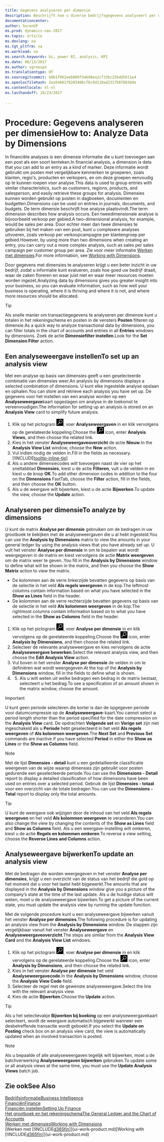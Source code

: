 ```yaml
---
title: Gegevens analyseren per dimensie
description: Beschrijft hoe u diverse bedrijfsgegevens analyseert per dimensie.
documentationcenter: 
author: SorenGP
ms.prod: dynamics-nav-2017
ms.topic: article
ms.devlang: na
ms.tgt_pltfrm: na
ms.workload: na
ms.search.keywords: bi, power BI, analysis, KPI
ms.date: 06/13/2017
ms.author: sgroespe
ms.translationtype: HT
ms.sourcegitcommit: b9b1f062ee6009f34698ea2cf33bc25bdd5b11e4
ms.openlocfilehash: 2ea54861f8203406cf6c9d110ad2317b8f883dde
ms.contentlocale: nl-nl
ms.lasthandoff: 10/23/2017

---
```

#  <a name="how-to-analyze-data-by-dimensions"></a><span data-ttu-id="fd184-103">Procedure: Gegevens analyseren per dimensie</span><span class="sxs-lookup"><span data-stu-id="fd184-103">How to: Analyze Data by Dimensions</span></span>
<span data-ttu-id="fd184-104">In financiële analyses is een dimensie informatie die u kunt toevoegen aan een post als een soort kenteken.</span><span class="sxs-lookup"><span data-stu-id="fd184-104">In financial analysis, a dimension is data that you can add to an entry as a kind of marker.</span></span> <span data-ttu-id="fd184-105">Deze informatie wordt gebruikt om posten met vergelijkbare kenmerken te groeperen, zoals klanten, regio's, producten en verkopers, en om deze groepen eenvoudig op te kunnen roepen voor analyse.</span><span class="sxs-lookup"><span data-stu-id="fd184-105">This data is used to group entries with similar characteristics, such as customers, regions, products, and salesperson, and easily retrieve these groups for analysis.</span></span> <span data-ttu-id="fd184-106">Dimensies kunnen worden gebruikt op posten in dagboeken, documenten en budgetten.</span><span class="sxs-lookup"><span data-stu-id="fd184-106">Dimensions can be used on entries in journals, documents, and budgets.</span></span> <span data-ttu-id="fd184-107">De term dimensie beschrijft hoe analyse plaatsvindt.</span><span class="sxs-lookup"><span data-stu-id="fd184-107">The term dimension describes how analysis occurs.</span></span> <span data-ttu-id="fd184-108">Een tweedimensionale analyse is bijvoorbeeld verkoop per gebied.</span><span class="sxs-lookup"><span data-stu-id="fd184-108">A two-dimensional analysis, for example, would be sales per area.</span></span> <span data-ttu-id="fd184-109">Door echter meer dan twee dimensies te gebruiken bij het maken van een post, kunt u complexere analyses uitvoeren, zoals verkoop per verkoopcampagne per klantengroep per gebied.</span><span class="sxs-lookup"><span data-stu-id="fd184-109">However, by using more than two dimensions when creating an entry, you can carry out a more complex analysis, such as sales per sales campaign per customer group per area.</span></span> <span data-ttu-id="fd184-110">Zie voor meer informatie [Werken met dimensies](finance-dimensions.md).</span><span class="sxs-lookup"><span data-stu-id="fd184-110">For more information, see [Working with Dimensions](finance-dimensions.md).</span></span>

<span data-ttu-id="fd184-111">Door gegevens met dimensies te analyseren krijgt u een beter inzicht in uw bedrijf, zodat u informatie kunt evalueren, zoals hoe goed uw bedrijf draait, waar de zaken floreren en waar juist niet en waar meer resources moeten worden ingezet.</span><span class="sxs-lookup"><span data-stu-id="fd184-111">Analyzing data by dimensions gives you greater insight into your business, so you can evaluate information, such as how well your business is operating, where it is thriving and where it is not, and where more resources should be allocated.</span></span>

> [!TIP]
> <span data-ttu-id="fd184-112">Als snelle manier om transactiegegevens te analyseren per dimensie kunt u totalen in het rekeningschema en posten in de vensters **Posten** filteren op dimensie.</span><span class="sxs-lookup"><span data-stu-id="fd184-112">As a quick way to analyze transactional data by dimensions, you can filter totals in the chart of accounts and entries in all **Entries** windows by dimensions.</span></span> <span data-ttu-id="fd184-113">Zoek de actie **Dimensiefilter instellen**.</span><span class="sxs-lookup"><span data-stu-id="fd184-113">Look for the **Set Dimension Filter** action.</span></span>

## <a name="to-set-up-an-analysis-view"></a><span data-ttu-id="fd184-114">Een analyseweergave instellen</span><span class="sxs-lookup"><span data-stu-id="fd184-114">To set up an analysis view</span></span>  
<span data-ttu-id="fd184-115">Met een analyse op basis van dimensies geeft u een geselecteerde combinatie van dimensies weer.</span><span class="sxs-lookup"><span data-stu-id="fd184-115">An analysis by dimensions displays a selected combination of dimensions.</span></span> <span data-ttu-id="fd184-116">U kunt elke ingestelde analyse opslaan en ophalen.</span><span class="sxs-lookup"><span data-stu-id="fd184-116">You can store and retrieve each analysis you have set up.</span></span> <span data-ttu-id="fd184-117">De gegevens voor het instellen van een analyse worden op een **Analyseweergave**kaart opgeslagen om analyse in de toekomst te vereenvoudigen.</span><span class="sxs-lookup"><span data-stu-id="fd184-117">The information for setting up an analysis is stored on an **Analysis View** card to simplify future analysis.</span></span>  

1. <span data-ttu-id="fd184-118">Klik op het pictogram ![Zoeken naar pagina of rapport](media/ui-search/search_small.png "pictogram Zoeken naar pagina of rapport"), voer **Analyseweergaven** in en klik vervolgens op de gerelateerde koppeling.</span><span class="sxs-lookup"><span data-stu-id="fd184-118">Choose the ![Search for Page or Report](media/ui-search/search_small.png "Search for Page or Report icon") icon, enter **Analysis Views**, and then choose the related link.</span></span>  
2. <span data-ttu-id="fd184-119">Kies in het venster **Analyseweergaveoverzicht** de actie **Nieuw**.</span><span class="sxs-lookup"><span data-stu-id="fd184-119">In the **Analysis View List** window, choose the **New** action.</span></span>
3. <span data-ttu-id="fd184-120">Vul indien nodig de velden in.</span><span class="sxs-lookup"><span data-stu-id="fd184-120">Fill in the fields as necessary.</span></span> [!INCLUDE[tooltip-inline-tip](includes/tooltip-inline-tip_md.md)]
4. <span data-ttu-id="fd184-121">Als u andere dimensiecodes wilt toevoegen naast de vier op het sneltabblad **Dimensies**, kiest u de actie **Filteren**, vult u de velden in en kiest u de knop **OK**.</span><span class="sxs-lookup"><span data-stu-id="fd184-121">To add other dimension codes in addition to the four on the **Dimensions** FastTab, choose the **Filter** action, fill in the fields, and then choose the **OK** button.</span></span>  
5. <span data-ttu-id="fd184-122">Als u de weergave wilt bijwerken, kiest u de actie **Bijwerken**.</span><span class="sxs-lookup"><span data-stu-id="fd184-122">To update the view, choose the **Update** action.</span></span>

## <a name="to-analyze-by-dimensions"></a><span data-ttu-id="fd184-123">Analyseren per dimensie</span><span class="sxs-lookup"><span data-stu-id="fd184-123">To analyze by dimensions</span></span>
<span data-ttu-id="fd184-124">U kunt de matrix **Analyse per dimensie** gebruiken om de bedragen in uw grootboek te bekijken met de analyseweergaven die u al hebt ingesteld.</span><span class="sxs-lookup"><span data-stu-id="fd184-124">You can use the **Analysis by Dimensions** matrix to view the amounts in your general ledger by using the analysis views that you have already set up.</span></span> <span data-ttu-id="fd184-125">U vult het venster **Analyse per dimensie** in om te bepalen wat wordt weergegeven in de matrix en kiest vervolgens de actie **Matrix weergeven** om de matrix weer te geven..</span><span class="sxs-lookup"><span data-stu-id="fd184-125">You fill in the **Analysis by Dimensions** window to define what will be shown in the matrix, and then you choose the **Show Matrix** action to view the matrix.</span></span>  

- <span data-ttu-id="fd184-126">De kolommen aan de verre linkerzijde bevatten gegevens op basis van de selectie in het veld **Als regels weergeven** in de kop.</span><span class="sxs-lookup"><span data-stu-id="fd184-126">The leftmost columns contain information based on what you have selected in the **Show as Lines** field in the header.</span></span>  
- <span data-ttu-id="fd184-127">De kolommen aan de verre rechterzijde bevatten gegevens op basis van de selectie in het veld **Als kolommen weergeven** in de kop.</span><span class="sxs-lookup"><span data-stu-id="fd184-127">The rightmost columns contain information based on to what you have selected in the **Show as Columns** field in the header.</span></span>  

1. <span data-ttu-id="fd184-128">Klik op het pictogram ![Zoeken naar pagina of rapport](media/ui-search/search_small.png "pictogram Zoeken naar pagina of rapport"), voer **Analyse per dimensie** in en klik vervolgens op de gerelateerde koppeling.</span><span class="sxs-lookup"><span data-stu-id="fd184-128">Choose the ![Search for Page or Report](media/ui-search/search_small.png "Search for Page or Report icon") icon, enter **Analysis by Dimensions**, and then choose the related link.</span></span>  
2. <span data-ttu-id="fd184-129">Selecteer de relevante analyseweergave en kies vervolgens de actie **Analyseweergave bewerken**.</span><span class="sxs-lookup"><span data-stu-id="fd184-129">Select the relevant analysis view,  and then choose the **Edit Analysis View** action.</span></span>
3. <span data-ttu-id="fd184-130">Vul boven in het venster **Analyse per dimensie** de velden in om te definiëren wat wordt weergegeven.</span><span class="sxs-lookup"><span data-stu-id="fd184-130">At the top of the **Analysis by Dimensions** window, fill in the fields to define what is shown.</span></span>
4. 5. <span data-ttu-id="fd184-131">Als u wilt weten uit welke bedragen een bedrag in de matrix bestaat, selecteert u het bedrag.</span><span class="sxs-lookup"><span data-stu-id="fd184-131">To see a specification of an amount shown in the matrix window, choose the amount.</span></span>  

> [!IMPORTANT]  
>   <span data-ttu-id="fd184-132">U kunt geen periode selecteren die korter is dan de opgegeven periode voor datumcompressie op de **Analyseweergave**-kaart.</span><span class="sxs-lookup"><span data-stu-id="fd184-132">You cannot select a period length shorter than the period specified for the date compression on the **Analysis View** card.</span></span> <span data-ttu-id="fd184-133">De opdrachten **Volgende set** en **Vorige set** zijn niet ingeschakeld als u **Periode** hebt geselecteerd in het veld **Als regels weergeven** of **Als kolommen weergeven**.</span><span class="sxs-lookup"><span data-stu-id="fd184-133">The **Next Set** and **Previous Set** commands are inactive if you have selected **Period** in either the **Show as Lines** or the **Show as Columns** field.</span></span>  

> [!NOTE]  
>   <span data-ttu-id="fd184-134">Met de lijst **Dimensies - detail** kunt u een gedetailleerde classificatie weergeven van de wijze waarop dimensies zijn gebruikt voor posten gedurende een geselecteerde periode.</span><span class="sxs-lookup"><span data-stu-id="fd184-134">You can use the **Dimensions - Detail** report to display a detailed classification of how dimensions have been used on entries over a selected period.</span></span> <span data-ttu-id="fd184-135">Gebruik de lijst **Dimensies - totaal** voor een overzicht van de totale bedragen.</span><span class="sxs-lookup"><span data-stu-id="fd184-135">You can use the **Dimensions - Total** report to display only the total amounts.</span></span>  

> [!TIP]  
>   <span data-ttu-id="fd184-136">U kunt de weergave ook wijzigen door de inhoud van het veld **Als regels weergeven** en het veld **Als kolommen weergeven** te veranderen.</span><span class="sxs-lookup"><span data-stu-id="fd184-136">You can also change the view by changing the contents of the **Show as Lines** field and **Show as Columns** field.</span></span> <span data-ttu-id="fd184-137">Als u een weergave-instelling wilt omkeren, kiest u de actie **Regels en kolommen omkeren**.</span><span class="sxs-lookup"><span data-stu-id="fd184-137">To reverse a view setting, choose the **Reverse Lines and Columns** action.</span></span>

## <a name="to-update-an-analysis-view"></a><span data-ttu-id="fd184-138">Analyseweergave bijwerken</span><span class="sxs-lookup"><span data-stu-id="fd184-138">To update an analysis view</span></span>  
<span data-ttu-id="fd184-139">Met de bedragen die worden weergegeven in het venster **Analyse per dimensies**, krijgt u een overzicht van de status van het bedrijf die gold op het moment dat u voor het laatst hebt bijgewerkt.</span><span class="sxs-lookup"><span data-stu-id="fd184-139">The amounts that are displayed in the **Analysis by Dimensions** window give you a picture of the company’s state at the time of the last update.</span></span> <span data-ttu-id="fd184-140">Als u de huidige status wilt weten, moet u de analyseweergave bijwerken.</span><span class="sxs-lookup"><span data-stu-id="fd184-140">To get a picture of the current state, you must update the analysis view by running the update function.</span></span>

<span data-ttu-id="fd184-141">Met de volgende procedure kunt u een analyseweergave bijwerken vanuit het venster **Analyse per dimensies**.</span><span class="sxs-lookup"><span data-stu-id="fd184-141">The following procedure is for updating an analysis view from the **Analysis by Dimensions** window.</span></span> <span data-ttu-id="fd184-142">De stappen zijn vergelijkbaar vanuit het venster **Analyseweergave** en **Analyseweergaveoverzicht**.</span><span class="sxs-lookup"><span data-stu-id="fd184-142">The steps are similar from the **Analysis View Card** and the **Analysis View List** windows.</span></span>  

1. <span data-ttu-id="fd184-143">Klik op het pictogram ![Zoeken naar pagina of rapport](media/ui-search/search_small.png "pictogram Zoeken naar pagina of rapport"), voer **Analyse per dimensie** in en klik vervolgens op de gerelateerde koppeling.</span><span class="sxs-lookup"><span data-stu-id="fd184-143">Choose the ![Search for Page or Report](media/ui-search/search_small.png "Search for Page or Report icon") icon, enter **Analysis by Dimensions**, and then choose the related link.</span></span>  
2. <span data-ttu-id="fd184-144">Kies in het venster **Analyse per dimensie** het veld **Analyseweergavecode**.</span><span class="sxs-lookup"><span data-stu-id="fd184-144">In the **Analysis by Dimensions** window, choose the **Analysis View Code** field.</span></span>  
3. <span data-ttu-id="fd184-145">Selecteer de regel met de gewenste analyseweergave.</span><span class="sxs-lookup"><span data-stu-id="fd184-145">Select the line with the relevant analysis view.</span></span>  
4. <span data-ttu-id="fd184-146">Kies de actie **Bijwerken**.</span><span class="sxs-lookup"><span data-stu-id="fd184-146">Choose the **Update** action.</span></span>  

> [!TIP]  
>   <span data-ttu-id="fd184-147">Als u het selectievakje **Bijwerken bij boeking** op een analyseweergavekaart selecteert, wordt de weergave automatisch bijgewerkt wanneer een desbetreffende transactie wordt geboekt.</span><span class="sxs-lookup"><span data-stu-id="fd184-147">If you select the **Update on Posting** check box on an analysis view card, the view is automatically updated when an involved transaction is posted.</span></span>

> [!NOTE]  
>   <span data-ttu-id="fd184-148">Als u bepaalde of alle analyseweergaven tegelijk wilt bijwerken, moet u de batchverwerking **Analyseweergaven bijwerken** gebruiken.</span><span class="sxs-lookup"><span data-stu-id="fd184-148">To update some or all analysis views at the same time, you must use the **Update Analysis Views** batch job.</span></span>  

## <a name="see-also"></a><span data-ttu-id="fd184-149">Zie ook</span><span class="sxs-lookup"><span data-stu-id="fd184-149">See Also</span></span>
[<span data-ttu-id="fd184-150">Bedrijfsinformatie</span><span class="sxs-lookup"><span data-stu-id="fd184-150">Business Intelligence</span></span>](bi.md)  
[<span data-ttu-id="fd184-151">Financiën</span><span class="sxs-lookup"><span data-stu-id="fd184-151">Finance</span></span>](finance.md)  
[<span data-ttu-id="fd184-152">Financiën instellen</span><span class="sxs-lookup"><span data-stu-id="fd184-152">Setting Up Finance</span></span>](finance-setup-finance.md)  
[<span data-ttu-id="fd184-153">Het grootboek en het rekeningschema</span><span class="sxs-lookup"><span data-stu-id="fd184-153">The General Ledger and the Chart of Accounts</span></span>](finance-general-ledger.md)  
[<span data-ttu-id="fd184-154">Werken met dimensies</span><span class="sxs-lookup"><span data-stu-id="fd184-154">Working with Dimensions</span></span>](finance-dimensions.md)  
<span data-ttu-id="fd184-155">[Werken met [!INCLUDE[d365fin](includes/d365fin_md.md)]](ui-work-product.md)</span><span class="sxs-lookup"><span data-stu-id="fd184-155">[Working with [!INCLUDE[d365fin](includes/d365fin_md.md)]](ui-work-product.md)</span></span>  

